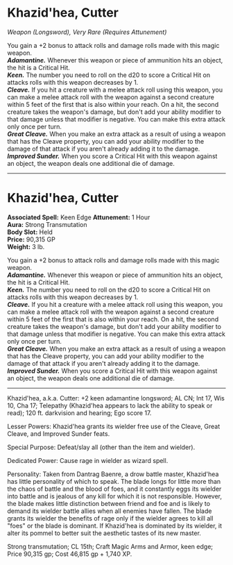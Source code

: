# Khazid'hea, Cutter
*Weapon (Longsword), Very Rare (Requires Attunement)*

You gain a +2 bonus to attack rolls and damage rolls made with this magic weapon.  
***Adamantine.*** Whenever this weapon or piece of ammunition hits an object, the hit is a Critical Hit.  
***Keen.*** The number you need to roll on the d20 to score a Critical Hit on attacks rolls with this weapon decreases by 1.  
***Cleave.*** If you hit a creature with a melee attack roll using this weapon, you can make a melee attack roll with the weapon against a second creature within 5 feet of the first that is also within your reach. On a hit, the second creature takes the weapon's damage, but don't add your ability modifier to that damage unless that modifier is negative. You can make this extra attack only once per turn.  
***Great Cleave.*** When you make an extra attack as a result of using a weapon that has the Cleave property, you can add your ability modifier to the damage of that attack if you aren't already adding it to the damage.  
***Improved Sunder.***  When you score a Critical Hit with this weapon against an object, the weapon deals one additional die of damage.



---
# Khazid'hea, Cutter

**Associated Spell:** Keen Edge 
**Attunement:** 1 Hour  
**Aura:** Strong Transmutation  
**Body Slot:** Held  
**Price:** 90,315 GP  
**Weight:** 3 lb.

You gain a +2 bonus to attack rolls and damage rolls made with this magic weapon.  
***Adamantine.*** Whenever this weapon or piece of ammunition hits an object, the hit is a Critical Hit.  
***Keen.*** The number you need to roll on the d20 to score a Critical Hit on attacks rolls with this weapon decreases by 1.  
***Cleave.*** If you hit a creature with a melee attack roll using this weapon, you can make a melee attack roll with the weapon against a second creature within 5 feet of the first that is also within your reach. On a hit, the second creature takes the weapon's damage, but don't add your ability modifier to that damage unless that modifier is negative. You can make this extra attack only once per turn.  
***Great Cleave.*** When you make an extra attack as a result of using a weapon that has the Cleave property, you can add your ability modifier to the damage of that attack if you aren't already adding it to the damage.  
***Improved Sunder.***  When you score a Critical Hit with this weapon against an object, the weapon deals one additional die of damage.


---
Khazid'hea, a.k.a. Cutter: +2 keen adamantine longsword; AL CN; Int 17, Wis 10, Cha 17; Telepathy (Khazid'hea appears to lack the ability to speak or read); 120 ft. darkvision and hearing; Ego score 17.

Lesser Powers: Khazid'hea grants its wielder free use of the Cleave, Great Cleave, and Improved Sunder feats.

Special Purpose: Defeat/slay all (other than the item and wielder).

Dedicated Power: Cause rage in wielder as wizard spell.

Personality: Taken from Dantrag Baenre, a drow battle master, Khazid'hea has little personality of which to speak. The blade longs for little more than the chaos of battle and the blood of foes, and it constantly eggs its wielder into battle and is jealous of any kill for which it is not responsible. However, the blade makes little distinction between friend and foe and is likely to demand its wielder battle allies when all enemies have fallen. The blade grants its wielder the benefits of rage only if the wielder agrees to kill all "foes" or the blade is dominant. If Khazid'hea is dominated by its wielder, it alter its pommel to better suit the aesthetic tastes of its new master.

Strong transmutation; CL 15th; Craft Magic Arms and Armor, keen edge; Price 90,315 gp; Cost 46,815 gp + 1,740 XP.
